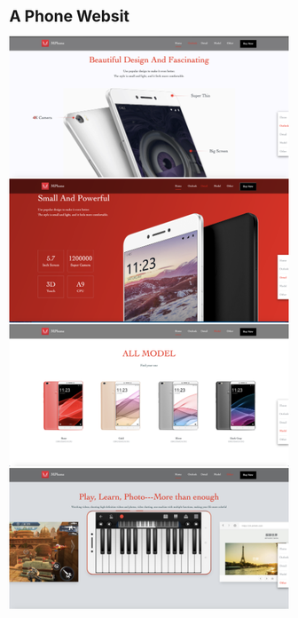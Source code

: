 # A Phone Websit
![](https://github.com/leoxu0257/PhoneSellingWeb/blob/master/picPhone/1.png)
![](https://github.com/leoxu0257/PhoneSellingWeb/blob/master/picPhone/2.png)
![](https://github.com/leoxu0257/PhoneSellingWeb/blob/master/picPhone/3.png)
![](https://github.com/leoxu0257/PhoneSellingWeb/blob/master/picPhone/4.png)
